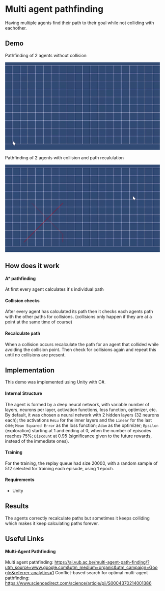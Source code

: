 # Multi agent pathfinding

Having multiple agents find their path to their goal while not colliding with eachother.

## Demo

Pathfinding of 2 agents without collision

![Demo - No Collision](./NoCol.gif)

Pathfinding of 2 agents with collision and path recalulation

![Demo - Collision](./Col.gif)




## How does it work

#### A* pathfinding

At first every agent calculates it's individual path 


#### Collision checks

After every agent has calculated its path then it checks each agents path with the other paths for collisions. (collisions only happen if they are at a point at the same time of course)


#### Recalculate path

When a collision occurs recalculate the path for an agent that collided while avoiding the collision point. Then check for collisions again and repeat this until no collisions are present.



## Implementation

This demo was implemented using Unity with C#.


#### Internal Structure

The agent is formed by a deep neural network, with variable number of layers, neurons per layer, activation functions, loss function, optimizer, etc. By default, it was chosen a neural network with 2 hidden layers (32 neurons each); the activations `ReLu` for the inner layers and the `Linear` for the last one; `Mean Squared Error` as the loss function; `Adam` as the optimizer; `Epsilon` (exploration) starting at 1 and ending at 0, when the number of episodes reaches 75%; `Discount` at 0.95 (significance given to the future rewards, instead of the immediate ones).

#### Training

For the training, the replay queue had size 20000, with a random sample of 512 selected for training each episode, using 1 epoch.


#### Requirements

- Unity

## Results

The agents correctly recalculate paths but sometimes it keeps colliding which makes it keep calculating paths forever.

## Useful Links

#### Multi-Agent Pathfinding
Multi agent pathfinding:
https://ai.vub.ac.be/multi-agent-path-finding/?utm_source=www.google.com&utm_medium=organic&utm_campaign=Google&referrer-analytics=1
Conflict-based search for optimal multi-agent pathfinding: https://www.sciencedirect.com/science/article/pii/S0004370214001386
